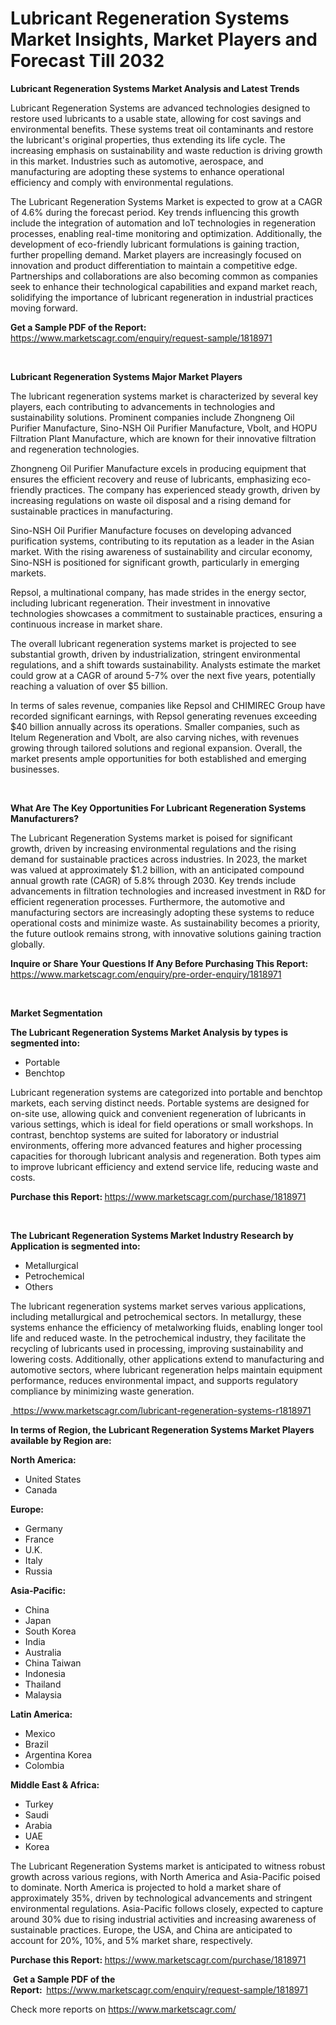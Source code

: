 <p><h1>Lubricant Regeneration Systems Market Insights, Market Players and Forecast Till 2032</h1></p><p><strong>Lubricant Regeneration Systems Market Analysis and Latest Trends</strong></p>
<p><p>Lubricant Regeneration Systems are advanced technologies designed to restore used lubricants to a usable state, allowing for cost savings and environmental benefits. These systems treat oil contaminants and restore the lubricant's original properties, thus extending its life cycle. The increasing emphasis on sustainability and waste reduction is driving growth in this market. Industries such as automotive, aerospace, and manufacturing are adopting these systems to enhance operational efficiency and comply with environmental regulations.</p><p>The Lubricant Regeneration Systems Market is expected to grow at a CAGR of 4.6% during the forecast period. Key trends influencing this growth include the integration of automation and IoT technologies in regeneration processes, enabling real-time monitoring and optimization. Additionally, the development of eco-friendly lubricant formulations is gaining traction, further propelling demand. Market players are increasingly focused on innovation and product differentiation to maintain a competitive edge. Partnerships and collaborations are also becoming common as companies seek to enhance their technological capabilities and expand market reach, solidifying the importance of lubricant regeneration in industrial practices moving forward.</p></p>
<p><strong>Get a Sample PDF of the Report:&nbsp;</strong> <a href="https://www.marketscagr.com/enquiry/request-sample/1818971?utm_campaign=2095&utm_medium=2&utm_source=Github&utm_content=ia&utm_term=27022025&utm_id=lubricant-regeneration-systems">https://www.marketscagr.com/enquiry/request-sample/1818971</a></p>
<p>&nbsp;</p>
<p><strong>Lubricant Regeneration Systems Major Market Players</strong></p>
<p><p>The lubricant regeneration systems market is characterized by several key players, each contributing to advancements in technologies and sustainability solutions. Prominent companies include Zhongneng Oil Purifier Manufacture, Sino-NSH Oil Purifier Manufacture, Vbolt, and HOPU Filtration Plant Manufacture, which are known for their innovative filtration and regeneration technologies.</p><p>Zhongneng Oil Purifier Manufacture excels in producing equipment that ensures the efficient recovery and reuse of lubricants, emphasizing eco-friendly practices. The company has experienced steady growth, driven by increasing regulations on waste oil disposal and a rising demand for sustainable practices in manufacturing.</p><p>Sino-NSH Oil Purifier Manufacture focuses on developing advanced purification systems, contributing to its reputation as a leader in the Asian market. With the rising awareness of sustainability and circular economy, Sino-NSH is positioned for significant growth, particularly in emerging markets.</p><p>Repsol, a multinational company, has made strides in the energy sector, including lubricant regeneration. Their investment in innovative technologies showcases a commitment to sustainable practices, ensuring a continuous increase in market share.</p><p>The overall lubricant regeneration systems market is projected to see substantial growth, driven by industrialization, stringent environmental regulations, and a shift towards sustainability. Analysts estimate the market could grow at a CAGR of around 5-7% over the next five years, potentially reaching a valuation of over $5 billion.</p><p>In terms of sales revenue, companies like Repsol and CHIMIREC Group have recorded significant earnings, with Repsol generating revenues exceeding $40 billion annually across its operations. Smaller companies, such as Itelum Regeneration and Vbolt, are also carving niches, with revenues growing through tailored solutions and regional expansion. Overall, the market presents ample opportunities for both established and emerging businesses.</p></p>
<p>&nbsp;</p>
<p><strong>What Are The Key Opportunities For Lubricant Regeneration Systems Manufacturers?</strong></p>
<p><p>The Lubricant Regeneration Systems market is poised for significant growth, driven by increasing environmental regulations and the rising demand for sustainable practices across industries. In 2023, the market was valued at approximately $1.2 billion, with an anticipated compound annual growth rate (CAGR) of 5.8% through 2030. Key trends include advancements in filtration technologies and increased investment in R&D for efficient regeneration processes. Furthermore, the automotive and manufacturing sectors are increasingly adopting these systems to reduce operational costs and minimize waste. As sustainability becomes a priority, the future outlook remains strong, with innovative solutions gaining traction globally.</p></p>
<p><strong>Inquire or Share Your Questions If Any Before Purchasing This Report:</strong> <a href="https://www.marketscagr.com/enquiry/pre-order-enquiry/1818971?utm_campaign=2095&utm_medium=2&utm_source=Github&utm_content=ia&utm_term=27022025&utm_id=lubricant-regeneration-systems">https://www.marketscagr.com/enquiry/pre-order-enquiry/1818971</a></p>
<p>&nbsp;</p>
<p><strong>Market Segmentation</strong></p>
<p><strong>The Lubricant Regeneration Systems Market Analysis by types is segmented into:</strong></p>
<p><ul><li>Portable</li><li>Benchtop</li></ul></p>
<p><p>Lubricant regeneration systems are categorized into portable and benchtop markets, each serving distinct needs. Portable systems are designed for on-site use, allowing quick and convenient regeneration of lubricants in various settings, which is ideal for field operations or small workshops. In contrast, benchtop systems are suited for laboratory or industrial environments, offering more advanced features and higher processing capacities for thorough lubricant analysis and regeneration. Both types aim to improve lubricant efficiency and extend service life, reducing waste and costs.</p></p>
<p><strong>Purchase this Report:&nbsp;</strong><a href="https://www.marketscagr.com/purchase/1818971?utm_campaign=2095&utm_medium=2&utm_source=Github&utm_content=ia&utm_term=27022025&utm_id=lubricant-regeneration-systems">https://www.marketscagr.com/purchase/1818971</a></p>
<p>&nbsp;</p>
<p><strong>The Lubricant Regeneration Systems Market Industry Research by Application is segmented into:</strong></p>
<p><ul><li>Metallurgical</li><li>Petrochemical</li><li>Others</li></ul></p>
<p><p>The lubricant regeneration systems market serves various applications, including metallurgical and petrochemical sectors. In metallurgy, these systems enhance the efficiency of metalworking fluids, enabling longer tool life and reduced waste. In the petrochemical industry, they facilitate the recycling of lubricants used in processing, improving sustainability and lowering costs. Additionally, other applications extend to manufacturing and automotive sectors, where lubricant regeneration helps maintain equipment performance, reduces environmental impact, and supports regulatory compliance by minimizing waste generation.</p></p>
<p><a href="https://www.marketscagr.com/lubricant-regeneration-systems-r1818971?utm_campaign=2095&utm_medium=2&utm_source=Github&utm_content=ia&utm_term=27022025&utm_id=lubricant-regeneration-systems">&nbsp;https://www.marketscagr.com/lubricant-regeneration-systems-r1818971</a></p>
<p><strong>In terms of Region, the Lubricant Regeneration Systems Market Players available by Region are:</strong></p>
<p>
    <p> <strong> North America: </strong>
        <ul>
            <li>United States</li>
            <li>Canada</li>
        </ul>
        </p> 
    <p> <strong> Europe: </strong>
        <ul>
            <li>Germany</li>
            <li>France</li>
            <li>U.K.</li>
            <li>Italy</li>
            <li>Russia</li>
        </ul>
        </p> 
    <p> <strong> Asia-Pacific: </strong>
        <ul>
            <li>China</li>
            <li>Japan</li>
            <li>South Korea</li>
            <li>India</li>
            <li>Australia</li>
            <li>China Taiwan</li>
            <li>Indonesia</li>
            <li>Thailand</li>
            <li>Malaysia</li>
        </ul>
        </p> 
    <p> <strong> Latin America: </strong>
        <ul>
            <li>Mexico</li>
            <li>Brazil</li>
            <li>Argentina Korea</li>
            <li>Colombia</li>
        </ul>
        </p> 
    <p> <strong> Middle East & Africa: </strong>
        <ul>
            <li>Turkey</li>
            <li>Saudi</li>
            <li>Arabia</li>
            <li>UAE</li>
            <li>Korea</li>
        </ul>
    </p>
    </p>
<p><p>The Lubricant Regeneration Systems market is anticipated to witness robust growth across various regions, with North America and Asia-Pacific poised to dominate. North America is projected to hold a market share of approximately 35%, driven by technological advancements and stringent environmental regulations. Asia-Pacific follows closely, expected to capture around 30% due to rising industrial activities and increasing awareness of sustainable practices. Europe, the USA, and China are anticipated to account for 20%, 10%, and 5% market share, respectively.</p></p>
<p><strong>Purchase this Report: </strong><a href="https://www.marketscagr.com/purchase/1818971?utm_campaign=2095&utm_medium=2&utm_source=Github&utm_content=ia&utm_term=27022025&utm_id=lubricant-regeneration-systems">https://www.marketscagr.com/purchase/1818971</a></p>
<p>&nbsp;<strong>Get a Sample PDF of the Report:&nbsp;&nbsp;</strong><a href="https://www.marketscagr.com/enquiry/request-sample/1818971?utm_campaign=2095&utm_medium=2&utm_source=Github&utm_content=ia&utm_term=27022025&utm_id=lubricant-regeneration-systems">https://www.marketscagr.com/enquiry/request-sample/1818971</a></p>
<p><strong></strong></p>
<p>Check more reports on <a href="https://www.marketscagr.com/?utm_campaign=2095&utm_medium=2&utm_source=Github&utm_content=ia&utm_term=27022025&utm_id=lubricant-regeneration-systems">https://www.marketscagr.com/</a></p>